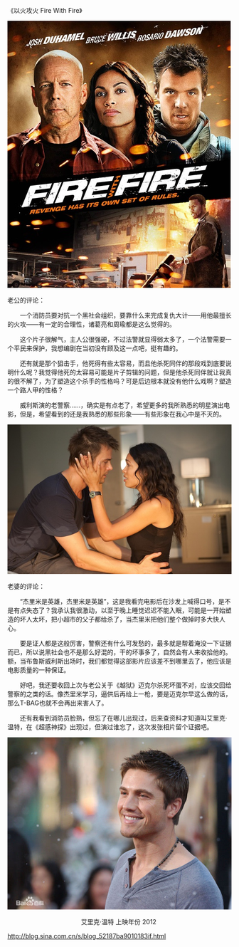 《以火攻火 Fire With Fire》

			
![](./img/52187ba9td322b4f4a2e5&690.jpg)

老公的评论：
 

　　一个消防员要对抗一个黑社会组织，要靠什么来完成复仇大计——用他最擅长的火攻——有一定的合理性，诸葛亮和周瑜都是这么觉得的。
 

　　这个片子很解气，主人公很强硬，不过法警就显得弱太多了，一个法警需要一个平民来保护，我想编剧在当初没有顾及这一点吧，挺有趣的。
 

　　还有就是那个狙击手，他死得有些太容易，而且他杀死同伴的那段戏到底要说明什么呢？我觉得他死的太容易可能是片子剪辑的问题，但是他杀死同伴就让我真的很不解了，为了塑造这个杀手的性格吗？可是后边根本就没有他什么戏啊？塑造一个路人甲的性格？
 

　　威利斯演的老警察……，确实是有点老了，希望更多的我所熟悉的明星演出电影，但是，希望看到的还是我熟悉的那些形象——有些形象在我心中是不灭的。

![](./img/52187ba9td322b77ba5f2&690.jpg)

老婆的评论：
 

　　“杰里米是英雄，杰里米是英雄”，这是我看完电影后在沙发上喊得口号，是不是有点失态了？我承认我很激动，以至于晚上睡觉迟迟不能入眠，可能是一开始塑造的坏人太坏，把小超市的父子都给杀了，当杰里米把他们整个做掉时多大快人心。
 

　　要是证人都是这般厉害，警察还有什么可发愁的，最多就是帮着淹没一下证据而已，所以说黑社会也不是那么好混的，干的坏事多了，自然会有人来收拾他的。额，当布鲁斯威利斯出场时，我们都觉得这部影片应该差不到哪里去了，他应该是电影质量的一种保证。
 

　　好吧，我还要收回上次与老公关于《越狱》迈克尔杀死坏蛋不对，应该交回给警察的之类的话。像杰里米学习，逼供后再给上一枪，要是迈克尔早这么做的话，那么T-BAG也就不会再出来害人了。
 

　　还有我看到消防员脸熟，但忘了在哪儿出现过，后来查资料才知道叫艾里克·温特，在《超感神探》出现过，但演过谁忘了，这次发张相片留个证据吧。

![](./img/52187ba9td322b8c90e88&690.jpg)


                                         
艾里克·温特
上映年份 2012							
		
http://blog.sina.com.cn/s/blog_52187ba9010183if.html
